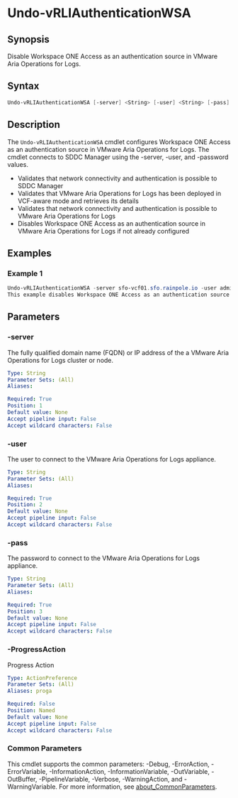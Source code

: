 # Undo-vRLIAuthenticationWSA

## Synopsis

Disable Workspace ONE Access as an authentication source in VMware Aria Operations for Logs.

## Syntax

```powershell
Undo-vRLIAuthenticationWSA [-server] <String> [-user] <String> [-pass] <String> [-ProgressAction <ActionPreference>] [<CommonParameters>]
```

## Description

The `Undo-vRLIAuthenticationWSA` cmdlet configures Workspace ONE Access as an authentication source in VMware
Aria Operations for Logs.
The cmdlet connects to SDDC Manager using the -server, -user, and -password values.

- Validates that network connectivity and authentication is possible to SDDC Manager
- Validates that VMware Aria Operations for Logs has been deployed in VCF-aware mode and retrieves its details
- Validates that network connectivity and authentication is possible to VMware Aria Operations for Logs
- Disables Workspace ONE Access as an authentication source in VMware Aria Operations for Logs if not already configured

## Examples

### Example 1

```powershell
Undo-vRLIAuthenticationWSA -server sfo-vcf01.sfo.rainpole.io -user administrator@vsphere.local -pass VMw@re1!
This example disables Workspace ONE Access as an authentication source in VMware Aria Operations for Logs.
```

## Parameters

### -server

The fully qualified domain name (FQDN) or IP address of the a VMware Aria Operations for Logs cluster or node.

```yaml
Type: String
Parameter Sets: (All)
Aliases:

Required: True
Position: 1
Default value: None
Accept pipeline input: False
Accept wildcard characters: False
```

### -user

The user to connect to the VMware Aria Operations for Logs appliance.

```yaml
Type: String
Parameter Sets: (All)
Aliases:

Required: True
Position: 2
Default value: None
Accept pipeline input: False
Accept wildcard characters: False
```

### -pass

The password to connect to the VMware Aria Operations for Logs appliance.

```yaml
Type: String
Parameter Sets: (All)
Aliases:

Required: True
Position: 3
Default value: None
Accept pipeline input: False
Accept wildcard characters: False
```

### -ProgressAction

Progress Action

```yaml
Type: ActionPreference
Parameter Sets: (All)
Aliases: proga

Required: False
Position: Named
Default value: None
Accept pipeline input: False
Accept wildcard characters: False
```

### Common Parameters

This cmdlet supports the common parameters: -Debug, -ErrorAction, -ErrorVariable, -InformationAction, -InformationVariable, -OutVariable, -OutBuffer, -PipelineVariable, -Verbose, -WarningAction, and -WarningVariable. For more information, see [about_CommonParameters](http://go.microsoft.com/fwlink/?LinkID=113216).
